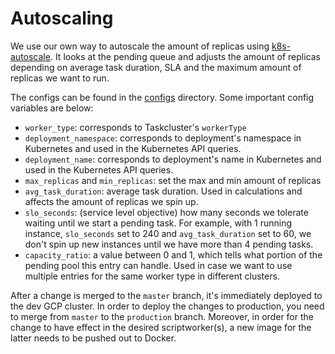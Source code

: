 # Autoscaling

We use our own way to autoscale the amount of replicas using
[k8s-autoscale](https://github.com/mozilla-releng/k8s-autoscale). It looks at
the pending queue and adjusts the amount of replicas depending on average task
duration, SLA and the maximum amount of replicas we want to run.

The configs can be found in the
[configs](https://github.com/mozilla-releng/k8s-autoscale/tree/master/configs)
directory. Some important config variables are below:

- `worker_type`: corresponds to Taskcluster's `workerType`
- `deployment_namespace`: corresponds to deployment's namespace in Kubernetes
  and used in the Kubernetes API queries.
- `deployment_name`: corresponds to deployment's name in Kubernetes and used in
  the Kubernetes API queries.
- `max_replicas` and `min_replicas`: set the max and min amount of replicas
- `avg_task_duration`: average task duration. Used in calculations and affects
  the amount of replicas we spin up.
- `slo_seconds`: (service level objective)
  how many seconds we tolerate waiting until we start a pending
  task. For example, with 1 running instance, `slo_seconds` set to 240 and
  `avg_task_duration` set to 60, we don't spin up new instances until we have
  more than 4 pending tasks.
- `capacity_ratio`: a value between 0 and 1, which tells what portion of the
  pending pool this entry can handle. Used in case we want to use multiple
  entries for the same worker type in different clusters.

After a change is merged to the `master` branch, it's immediately deployed to
the dev GCP cluster. In order to deploy the changes to production, you need to
merge from `master` to the `production` branch. Moreover, in order for the change
to have effect in the desired scriptworker(s), a new image for the latter needs
to be pushed out to Docker.
